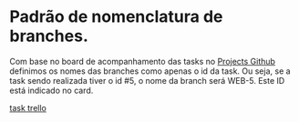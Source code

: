# Padrão de nomenclatura de branches.

Com base no board de acompanhamento das tasks no [Projects Github](https://github.com/orgs/prof-hasan/projects/1/views/1) definimos os nomes das branches como apenas o id da task. Ou seja, se a task sendo realizada tiver o id #5, o nome da branch será WEB-5. Este ID está indicado no card.

[task trello]("./task-example.png")
